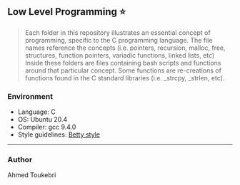 ## Low Level Programming :star:
> Each folder in this repository illustrates an essential concept of programming,
> specific to the C programming language. The file names reference the concepts
> (i.e. pointers, recursion, malloc, free, structures, function pointers, variadic
> functions, linked lists, etc) Inside these folders are files containing bash
> scripts and functions around that particular concept. Some functions are
> re-creations of functions found in the C standard libraries (i.e. _strcpy, _strlen,
> etc).

### Environment
* Language: C
* OS: Ubuntu 20.4
* Compiler: gcc 9.4.0
* Style guidelines: [Betty style](https://github.com/holbertonschool/Betty/wiki)

---
### Author
Ahmed Toukebri
